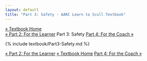 ```yaml
---
layout: default
title: "Part 3: Safety - AARC Learn to Scull Textbook"
---
```


<div class="textbook-header">
  <a href="/textbook/" class="textbook-home-link">« Textbook Home</a>
  <div class="textbook-navigation-compact">
    <a href="/textbook/chapters/part2.md" class="prev-chapter">« Part 2: For the Learner</a>
    <span class="current-part">Part 3: Safety</span>
    <a href="/textbook/chapters/part4.md" class="next-chapter">Part 4: For the Coach »</a>
  </div>
</div>

{% include textbook/Part3-Safety.md %}

<div class="textbook-footer">
  <div class="textbook-navigation-compact">
    <a href="/textbook/chapters/part2.md" class="prev-chapter">« Part 2: For the Learner</a>
    <a href="/textbook/" class="textbook-home-link">« Textbook Home</a>
    <a href="/textbook/chapters/part4.md" class="next-chapter">Part 4: For the Coach »</a>
  </div>
</div>